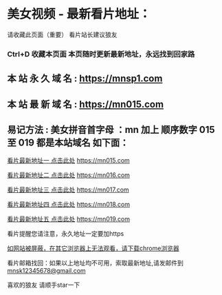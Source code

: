 # 美女视频 - 最新看片地址：

请收藏此页面（重要）
看片站长建议狼友
### Ctrl+D 收藏本页面 本页随时更新最新地址，永远找到回家路

## 本 站 永 久 域 名 : https://mnsp1.com

## 本 站 最 新 域 名 : https://mn015.com

## 易记方法 : 美女拼音首字母 ：mn 加上 顺序数字 015  至  019 都是本站域名 如下面：

[看片最新地址一 点击此处](https://mn015.com/)   https://mn015.com

[看片最新地址二 点击此处](https://mn016.com/)   https://mn016.com

[看片最新地址三 点击此处](https://mn017.com/)   https://mn017.com

[看片最新地址四 点击此处](https://mn018.com/)   https://mn018.com

[看片最新地址五 点击此处](https://mn019.com/)   https://mn019.com

看片提醒您请注意，永久地址一定要加https

[如网站被屏蔽，在其它浏览器上无法观看，请下载chrome浏览器](https://mnsp1.com/chrome.apk) 

看片邮箱找回：如果以上地址均不可用，索取最新地址,请发邮件到 mnsk12345678@gmail.com

喜欢的狼友 请顺手star一下
